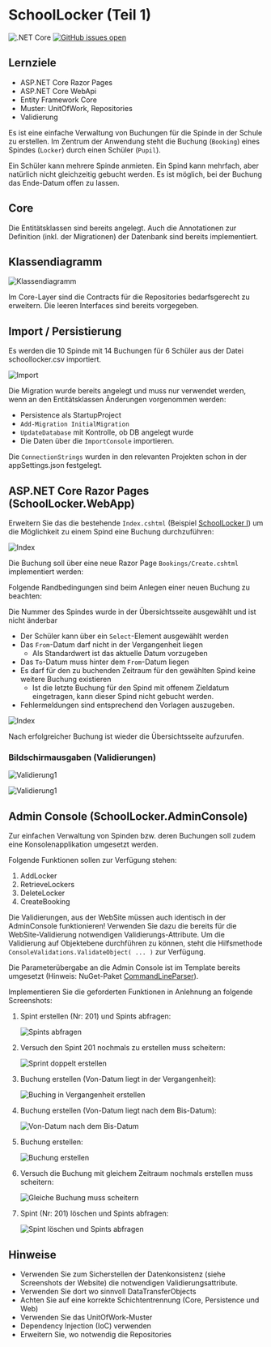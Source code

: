 # SchoolLocker (Teil 1)

![.NET Core](https://github.com/jfuerlinger/csharp_samples_razorpages_schoollocker-part2-template/workflows/.NET%20Core/badge.svg)
[![GitHub issues open](https://img.shields.io/github/issues/network-tools/shconfparser.svg)](https://github.com/jfuerlinger/csharp_samples_razorpages_schoollocker-part2-template/issues)

## Lernziele

* ASP.NET Core Razor Pages
* ASP.NET Core WebApi
* Entity Framework Core
* Muster: UnitOfWork, Repositories
* Validierung

Es ist eine einfache Verwaltung von Buchungen für die Spinde in der Schule zu erstellen. Im Zentrum der Anwendung steht die Buchung (`Booking`) eines Spindes (`Locker`) durch einen Schüler (`Pupil`).

Ein Schüler kann mehrere Spinde anmieten. Ein Spind kann mehrfach, aber natürlich nicht gleichzeitig gebucht werden. Es ist möglich, bei der Buchung das Ende-Datum offen zu lassen.

## Core

Die Entitätsklassen sind bereits angelegt. Auch die Annotationen zur Definition (inkl. der Migrationen) der Datenbank sind bereits implementiert.

## Klassendiagramm

![Klassendiagramm](./images/00_classdiagram.png)

Im Core-Layer sind die Contracts für die Repositories bedarfsgerecht zu erweitern. Die leeren Interfaces sind bereits vorgegeben.

## Import / Persistierung

Es werden die 10 Spinde mit 14 Buchungen für 6 Schüler aus der Datei schoollocker.csv importiert.

![Import](./images/01_importconsole.png)

Die Migration wurde bereits angelegt und muss nur verwendet werden, wenn an den Entitätsklassen Änderungen vorgenommen werden:

* Persistence als StartupProject
* `Add-Migration InitialMigration`
* `UpdateDatabase` mit Kontrolle, ob DB angelegt wurde
* Die Daten über die `ImportConsole` importieren.

Die `ConnectionStrings` wurden in den relevanten Projekten schon in der appSettings.json festgelegt.


## ASP.NET Core Razor Pages (SchoolLocker.WebApp)

Erweitern Sie das die bestehende `Index.cshtml` (Beispiel [SchoolLocker I](https://github.com/jfuerlinger/csharp_samples_razorpages_schoollocker-part1-template)) um die Möglichkeit zu einem Spind eine Buchung durchzuführen:

![Index](images/02_index.png)

Die Buchung soll über eine neue Razor Page `Bookings/Create.cshtml` implementiert werden:

Folgende Randbedingungen sind beim Anlegen einer neuen Buchung zu beachten:

Die Nummer des Spindes wurde in der Übersichtsseite ausgewählt und ist nicht änderbar
* Der Schüler kann über ein `Select`-Element ausgewählt werden
* Das `From`-Datum darf nicht in der Vergangenheit liegen
  * Als Standardwert ist das aktuelle Datum vorzugeben
* Das `To`-Datum muss hinter dem `From`-Datum liegen
* Es darf für den zu buchenden Zeitraum für den gewählten Spind keine weitere Buchung existieren
  * Ist die letzte Buchung für den Spind mit offenem Zieldatum eingetragen, kann dieser Spind nicht gebucht werden.
* Fehlermeldungen sind entsprechend den Vorlagen auszugeben.

![Index](images/03_create-booking.png)

Nach erfolgreicher Buchung ist wieder die Übersichtsseite aufzurufen.

### Bildschirmausgaben (Validierungen)

![Validierung1](images/04_validierung.png)

![Validierung1](images/05_validierung.png)


## Admin Console (SchoolLocker.AdminConsole)

Zur einfachen Verwaltung von Spinden bzw. deren Buchungen soll zudem eine Konsolenapplikation umgesetzt werden.

Folgende Funktionen sollen zur Verfügung stehen:

1. AddLocker
2. RetrieveLockers
3. DeleteLocker
4. CreateBooking

Die Validierungen, aus der WebSite müssen auch identisch in der AdminConsole funktionieren! Verwenden Sie dazu die bereits für die WebSite-Validierung notwendigen Validierungs-Attribute. Um die Validierung auf Objektebene durchführen zu können, steht die Hilfsmethode `ConsoleValidations.ValidateObject( ... )` zur Verfügung.

Die Parameterübergabe an die Admin Console ist im Template bereits umgesetzt (Hinweis: NuGet-Paket [CommandLineParser](https://www.nuget.org/packages/CommandLineParser/)).

Implementieren Sie die geforderten Funktionen in Anlehnung an folgende Screenshots:

1. Spint erstellen (Nr: 201) und Spints abfragen:

   ![Spints abfragen](images/06_query_spints.png)

1. Versuch den Spint 201 nochmals zu erstellen muss scheitern:

   ![Sprint doppelt erstellen](images/07_create_duplicate.png)

1. Buchung erstellen (Von-Datum liegt in der Vergangenheit):

   ![Buching in Vergangenheit erstellen](images/08_createbooking_fromdateinpast.png)

1. Buchung erstellen (Von-Datum liegt nach dem Bis-Datum):

   ![Von-Datum nach dem Bis-Datum](images/09_createbooking_fromisaftertodate.png)

1. Buchung erstellen:

   ![Buchung erstellen](images/10_createbooking_ok.png)

1. Versuch die Buchung mit gleichem Zeitraum nochmals erstellen muss scheitern:

   ![Gleiche Buchung muss scheitern](images/11_createbooking_samebookinghastofail.png)

1. Spint (Nr: 201) löschen und Spints abfragen:

   ![Spint löschen und Spints abfragen](images/12_fulltest.png)



## Hinweise
- Verwenden Sie zum Sicherstellen der Datenkonsistenz (siehe Screenshots der Website) die notwendigen Validierungsattribute.
- Verwenden Sie dort wo sinnvoll DataTransferObjects
- Achten Sie auf eine korrekte Schichtentrennung (Core, Persistence und Web)
- Verwenden Sie das UnitOfWork-Muster
- Dependency Injection (IoC) verwenden
- Erweitern Sie, wo notwendig die Repositories


